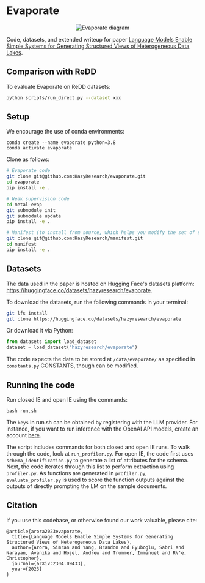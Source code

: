 # Evaporate

<div align="center">
    <img src="assets/banner.png" alt="Evaporate diagram"/>
</div>

Code, datasets, and extended writeup for paper [Language Models Enable Simple Systems for Generating Structured Views of Heterogeneous Data Lakes](https://www.vldb.org/pvldb/vol17/p92-arora.pdf). 

## Comparison with ReDD

To evaluate Evaporate on ReDD datasets:

```bash
python scripts/run_direct.py --dataset xxx
```

## Setup

We encourage the use of conda environments:
```
conda create --name evaporate python=3.8
conda activate evaporate
```

Clone as follows:
```bash
# Evaporate code
git clone git@github.com:HazyResearch/evaporate.git
cd evaporate
pip install -e .

# Weak supervision code
cd metal-evap
git submodule init
git submodule update
pip install -e .

# Manifest (to install from source, which helps you modify the set of supported models. Otherwise, ``setup.py`` installs ``manifest-ml``)
git clone git@github.com:HazyResearch/manifest.git
cd manifest
pip install -e .
```

## Datasets
The data used in the paper is hosted on Hugging Face's datasets platform: https://huggingface.co/datasets/hazyresearch/evaporate.

To download the datasets, run the following commands in your terminal:
```bash
git lfs install
git clone https://huggingface.co/datasets/hazyresearch/evaporate
```

Or download it via Python:
```python
from datasets import load_dataset
dataset = load_dataset("hazyresearch/evaporate")
```

The code expects the data to be stored at ``/data/evaporate/`` as specified in ``constants.py`` CONSTANTS, though can be modified.


## Running the code
Run closed IE and open IE using the commands:

```cd src/
bash run.sh
```

The ``keys`` in run.sh can be obtained by registering with the LLM provider. For instance, if you want to run inference with the OpenAI API models, create an account [here](https://openai.com/api/).

The script includes commands for both closed and open IE runs. To walk through the code, look at ``run_profiler.py``. For open IE, the code first uses ``schema_identification.py`` to generate a list of attributes for the schema. Next, the code iterates through this list to perform extraction using ``profiler.py``. As functions are generated in ``profiler.py``, ``evaluate_profiler.py`` is used to score the function outputs against the outputs of directly prompting the LM on the sample documents. 


## Citation
If you use this codebase, or otherwise found our work valuable, please cite:
```
@article{arora2023evaporate,
  title={Language Models Enable Simple Systems for Generating Structured Views of Heterogeneous Data Lakes},
  author={Arora, Simran and Yang, Brandon and Eyuboglu, Sabri and Narayan, Avanika and Hojel, Andrew and Trummer, Immanuel and R\'e, Christopher},
  journal={arXiv:2304.09433},
  year={2023}
}
```
